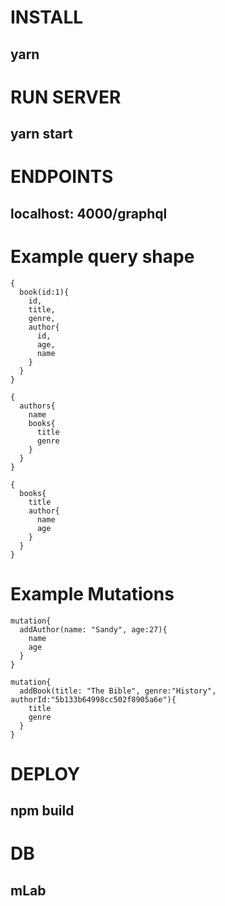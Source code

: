 # INSTALL 
## yarn 

# RUN SERVER 
## yarn start 
# ENDPOINTS 
## localhost: 4000/graphql 

# Example query shape
```
{
  book(id:1){
    id,
    title,
    genre,
    author{
      id,
      age,
      name
    }
  }
}
```

```
{
  authors{
    name
    books{
      title
      genre
    }
  }
}
```

```
{
  books{
    title
    author{
      name
      age
    }
  }
}
```

# Example Mutations
```
mutation{
  addAuthor(name: "Sandy", age:27){
    name
    age
  }
}
```

```
mutation{
  addBook(title: "The Bible", genre:"History", authorId:"5b133b64998cc502f8905a6e"){
    title
    genre
  }
}
```


# DEPLOY 
## npm build

# DB
## mLab